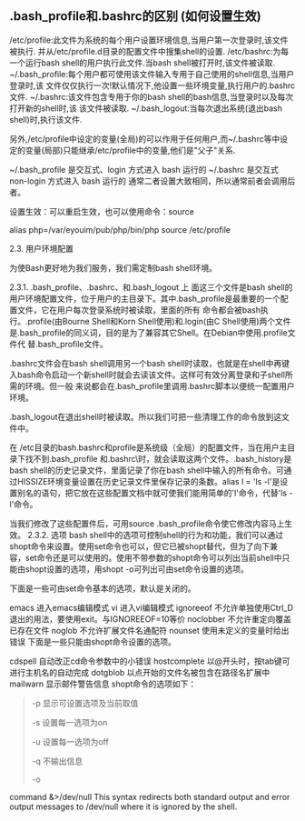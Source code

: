 ## .bash_profile和.bashrc的区别 (如何设置生效)

/etc/profile:此文件为系统的每个用户设置环境信息,当用户第一次登录时,该文件被执行.
并从/etc/profile.d目录的配置文件中搜集shell的设置.
/etc/bashrc:为每一个运行bash shell的用户执行此文件.当bash shell被打开时,该文件被读取.
~/.bash_profile:每个用户都可使用该文件输入专用于自己使用的shell信息,当用户登录时,该
文件仅仅执行一次!默认情况下,他设置一些环境变量,执行用户的.bashrc文件.
~/.bashrc:该文件包含专用于你的bash shell的bash信息,当登录时以及每次打开新的shell时,该
该文件被读取.
~/.bash_logout:当每次退出系统(退出bash shell)时,执行该文件. 

另外,/etc/profile中设定的变量(全局)的可以作用于任何用户,而~/.bashrc等中设定的变量(局部)只能继承/etc/profile中的变量,他们是"父子"关系.

~/.bash_profile 是交互式、login 方式进入 bash 运行的
~/.bashrc 是交互式 non-login 方式进入 bash 运行的
通常二者设置大致相同，所以通常前者会调用后者。

设置生效：可以重启生效，也可以使用命令：source 

alias php=/var/eyouim/pub/php/bin/php
source /etc/profile

2.3. 用户环境配置

为使Bash更好地为我们服务，我们需定制bash shell环境。

2.3.1. .bash_profile、.bashrc、和.bash_logout
上 面这三个文件是bash shell的用户环境配置文件，位于用户的主目录下。其中.bash_profile是最重要的一个配置文件，它在用户每次登录系统时被读取，里面的所有 命令都会被bash执行。.profile(由Bourne Shell和Korn Shell使用)和.login(由C Shell使用)两个文件是.bash_profile的同义词，目的是为了兼容其它Shell。在Debian中使用.profile文件代 替.bash_profile文件。

.bashrc文件会在bash shell调用另一个bash shell时读取，也就是在shell中再键入bash命令启动一个新shell时就会去读该文件。这样可有效分离登录和子shell所需的环境。但一般 来说都会在.bash_profile里调用.bashrc脚本以便统一配置用户环境。

.bash_logout在退出shell时被读取。所以我们可把一些清理工作的命令放到这文件中。

在 /etc目录的bash.bashrc和profile是系统级（全局）的配置文件，当在用户主目录下找不到.bash_profile 和.bashrc\时，就会读取这两个文件。.bash_history是bash shell的历史记录文件，里面记录了你在bash shell中输入的所有命令。可通过HISSIZE环境变量设置在历史记录文件里保存记录的条数。alias l = 'ls -l'是设置别名的语句，把它放在这些配置文档中就可使我们能用简单的'l'命令，代替'ls -l'命令。


当我们修改了这些配置件后，可用source .bash_profile命令使它修改内容马上生效。
2.3.2. 选项
bash shell中的选项可控制shell的行为和功能，我们可以通过shopt命令来设置。使用set命令也可以，但它已被shopt替代，但为了向下兼 容，set命令还是可以使用的。使用不带参数的shopt命令可以列出当前shell中只能由shopt设置的选项，用shopt -o可列出可由set命令设置的选项。

下面是一些可由set命令基本的选项，默认是关闭的。

emacs 进入emacs编辑模式
vi 进入vi编辑模式
ignoreeof 不允许单独使用Ctrl_D退出的用法，要使用exit。与IGNOREEOF=10等价
noclobber 不允许重定向覆盖已存在文件
noglob 不允许扩展文件名通配符
nounset 使用未定义的变量时给出错误
下面是一些只能由shopt命令设置的选项。

cdspell 自动改正cd命令参数中的小错误
hostcomplete 以@开头时，按tab键可进行主机名的自动完成
dotgblob 以点开始的文件名被包含在路径名扩展中
mailwarn 显示邮件警告信息
shopt命令的选项如下：


> -p 显示可设置选项及当前取值
> 
> -s 设置每一选项为on
> 
> -u 设置每一选项为off
> 
> -q 不输出信息
> 
> -o 


command &>/dev/null
This syntax redirects both standard output and error output messages to /dev/null where it is ignored by the shell.
